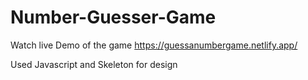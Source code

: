 # Number-Guesser-Game

Watch live Demo of the game https://guessanumbergame.netlify.app/

Used Javascript and Skeleton for design
